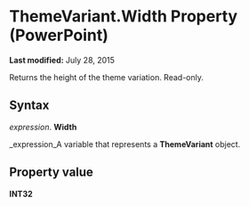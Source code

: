 
# ThemeVariant.Width Property (PowerPoint)

 **Last modified:** July 28, 2015

Returns the height of the theme variation. Read-only.

## Syntax

 _expression_. **Width**

 _expression_A variable that represents a  **ThemeVariant** object.


## Property value

 **INT32**

